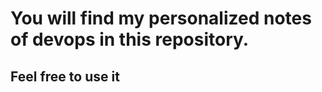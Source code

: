 <h1>You will find my personalized notes of devops in this repository.</h1>
<h2>Feel free to use it</h2>
